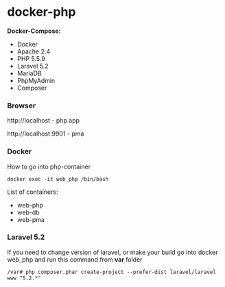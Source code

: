 # docker-php
**Docker-Compose:**
* Docker
* Apache 2.4
* PHP 5.5.9
* Laravel 5.2
* MariaDB
* PhpMyAdmin
* Composer

### Browser
http://localhost - php app

http://localhost:9901 - pma 

### Docker
How to go into php-container

`docker exec -it web_php /bin/bash`

List of containers:
* web-php
* web-db
* web-pma

### Laravel 5.2
If you need to change version of laravel, or make your build go into docker web_php and run this command from **var** folder

`/var# php composer.phar create-project --prefer-dist laravel/laravel www "5.2.*"`

